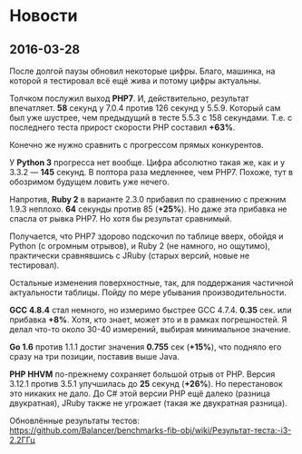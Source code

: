 Новости
=======

2016-03-28
----------

После долгой паузы обновил некоторые цифры. Благо, машинка, на которой я
тестировал всё ещё жива и потому цифры актуальны.

Толчком послужил выход **PHP7**. И, действительно, результат впечатляет.
**58** секунд у 7.0.4 против 126 секунд у 5.5.9. Который сам был уже
шустрее, чем предыдущий в тесте 5.5.3 с 158 секундами. Т.е. с последнего
теста прирост скорости PHP составил **+63%**.

Конечно же нужно сравнить с прогрессом прямых конкурентов.

У **Python 3** прогресса нет вообще. Цифра абсолютно такая же, как и у
3.3.2 — **145** секунд. В полтора раза медленнее, чем PHP7.  Похоже, тут
в обозримом будущем ловить уже нечего.

Напротив, **Ruby 2** в варианте 2.3.0 прибавил по сравнению с
прежним 1.9.3 неплохо. **64** секунды против 85 (**+25%**). Но даже эта прибавка не
спасла от рывка PHP7. Но хотя бы результат сравнимый.

Получается, что PHP7 здорово подскочил по таблице вверх, обойдя и Python
(с огромным отрывов), и Ruby 2 (не намного, но ощутимо), практически
сравнявшись с JRuby (старых версий, новые не тестировал).

Остальные изменения поверхностные, так, для поддержания частичной
актуальности таблицы. Пойду по мере убывания производительности.

**GCC 4.8.4** стал немного, но измеримо быстрее GCC 4.7.4. **0.35** сек.
или прибавка **+8%**. Хотя, кто знает, может это и в рамках погрешностей.
Я делал что-то около 30-40 измерений, выбирая минимальное значение.

**Go 1.6** против 1.1.1 достиг значения **0.755** сек (**+15%**), что
подняло его сразу на три позиции, поставив выше Java.

**PHP HHVM** по-прежнему сохраняет большой отрыв от PHP. Версия 3.12.1
против 3.5.1 улучшилась до **25** секунд (**+26%**). Но перестановок это
никаких не дало. До С# этой версии PHP ещё далеко (разница
двукратная), JRuby также не угрожает (такая же двукратная разница).

Обновлённые результаты тестов: https://github.com/Balancer/benchmarks-fib-obj/wiki/Результат-теста:-i3-2.2ГГц

